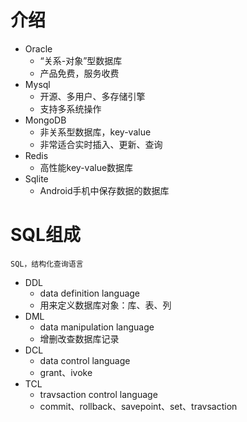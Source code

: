 # 介绍

- Oracle
	- “关系-对象”型数据库
	- 产品免费，服务收费
- Mysql
	- 开源、多用户、多存储引擎
	- 支持多系统操作
- MongoDB
	- 非关系型数据库，key-value
	- 非常适合实时插入、更新、查询
- Redis
	- 高性能key-value数据库
- Sqlite
	- Android手机中保存数据的数据库


# SQL组成
	SQL，结构化查询语言
- DDL
	- data definition language
	- 用来定义数据库对象：库、表、列
- DML
	- data manipulation language
	- 增删改查数据库记录
- DCL
	- data control language
	- grant、ivoke
- TCL
	- travsaction control language
	- commit、rollback、savepoint、set、travsaction